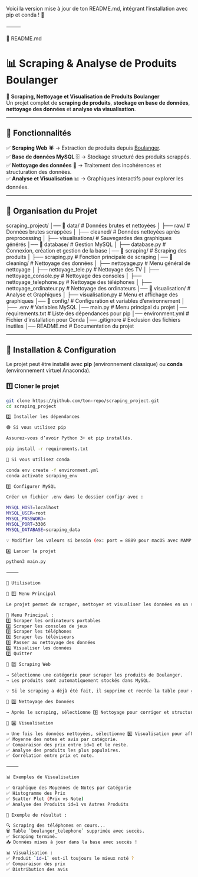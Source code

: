 Voici la version mise à jour de ton README.md, intégrant l’installation avec pip et conda ! 🚀

⸻

📂 README.md

# 📊 Scraping & Analyse de Produits Boulanger

🚀 **Scraping, Nettoyage et Visualisation de Produits Boulanger**  
Un projet complet de **scraping de produits**, **stockage en base de données**, **nettoyage des données** et **analyse via visualisation**.

---

## 📌 **Fonctionnalités**
✅ **Scraping Web** 🕷️ → Extraction de produits depuis [Boulanger](https://www.boulanger.com).  
✅ **Base de données MySQL** 🗄️ → Stockage structuré des produits scrappés.  
✅ **Nettoyage des données** 🧹 → Traitement des incohérences et structuration des données.  
✅ **Analyse et Visualisation** 📊 → Graphiques interactifs pour explorer les données.  

---

## 📂 **Organisation du Projet**

scraping_project/
│── 📂 data/                   # Données brutes et nettoyées
│   ├── raw/                   # Données brutes scrappées
│   ├── cleaned/               # Données nettoyées après preprocessing
│   ├── visualisations/        # Sauvegardes des graphiques générés
│── 📂 database/                # Gestion MySQL
│   ├── database.py             # Connexion, création et gestion de la base
│── 📂 scraping/                # Scraping des produits
│   ├── scraping.py             # Fonction principale de scraping
│── 📂 cleaning/                # Nettoyage des données
│   ├── nettoyage.py            # Menu général de nettoyage
│   ├── nettoyage_tele.py       # Nettoyage des TV
│   ├── nettoyage_console.py    # Nettoyage des consoles
│   ├── nettoyage_telephone.py  # Nettoyage des téléphones
│   ├── nettoyage_ordinateur.py # Nettoyage des ordinateurs
│── 📂 visualisation/           # Analyse et Graphiques
│   ├── visualisation.py        # Menu et affichage des graphiques
│── 📂 config/                  # Configuration et variables d’environnement
│   ├── .env                    # Variables MySQL
│── main.py                     # Menu principal du projet
│── requirements.txt             # Liste des dépendances pour pip
│── environment.yml              # Fichier d’installation pour Conda
│── .gitignore                   # Exclusion des fichiers inutiles
│── README.md                    # Documentation du projet

---

## 🔧 **Installation & Configuration**
Le projet peut être installé avec **pip** (environnement classique) ou **conda** (environnement virtuel Anaconda).  

### **1️⃣ Cloner le projet**
```bash
git clone https://github.com/ton-repo/scraping_project.git
cd scraping_project

2️⃣ Installer les dépendances

🟢 Si vous utilisez pip

Assurez-vous d’avoir Python 3+ et pip installés.

pip install -r requirements.txt

🔵 Si vous utilisez conda

conda env create -f environment.yml
conda activate scraping_env

3️⃣ Configurer MySQL

Créer un fichier .env dans le dossier config/ avec :

MYSQL_HOST=localhost
MYSQL_USER=root
MYSQL_PASSWORD=
MYSQL_PORT=3306
MYSQL_DATABASE=scraping_data

💡 Modifier les valeurs si besoin (ex: port = 8889 pour macOS avec MAMP).

4️⃣ Lancer le projet

python3 main.py

⸻

🚀 Utilisation

📌 1️⃣ Menu Principal

Le projet permet de scraper, nettoyer et visualiser les données en un seul menu.

📌 Menu Principal :
1️⃣ Scraper les ordinateurs portables
2️⃣ Scraper les consoles de jeux
3️⃣ Scraper les téléphones
4️⃣ Scraper les téléviseurs
5️⃣ Passer au nettoyage des données
6️⃣ Visualiser les données
7️⃣ Quitter

📌 2️⃣ Scraping Web

→ Sélectionne une catégorie pour scraper les produits de Boulanger.
→ Les produits sont automatiquement stockés dans MySQL.

💡 Si le scraping a déjà été fait, il supprime et recrée la table pour garantir des données fraîches.

📌 3️⃣ Nettoyage des Données

→ Après le scraping, sélectionne 5️⃣ Nettoyage pour corriger et structurer les données.

📌 4️⃣ Visualisation

→ Une fois les données nettoyées, sélectionne 6️⃣ Visualisation pour afficher les graphiques :
✅ Moyenne des notes et avis par catégorie.
✅ Comparaison des prix entre id=1 et le reste.
✅ Analyse des produits les plus populaires.
✅ Corrélation entre prix et note.

⸻

📊 Exemples de Visualisation

✅ Graphique des Moyennes de Notes par Catégorie
✅ Histogramme des Prix
✅ Scatter Plot (Prix vs Note)
✅ Analyse des Produits id=1 vs Autres Produits

📍 Exemple de résultat :

🔍 Scraping des téléphones en cours...
🗑️ Table `boulanger_telephone` supprimée avec succès.
✅ Scraping terminé.
📥 Données mises à jour dans la base avec succès !

📊 Visualisation :
✅ Produit `id=1` est-il toujours le mieux noté ?
✅ Comparaison des prix
✅ Distribution des avis


